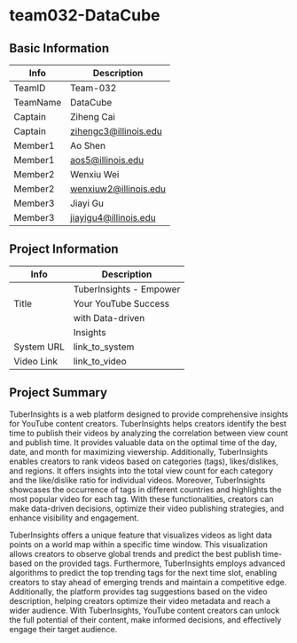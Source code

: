 # team032-DataCube

## Basic Information

|   Info      |        Description     |
| ----------- | ---------------------- |
| TeamID      |        Team-032        |
| TeamName    |        DataCube        |
| Captain     |        Ziheng Cai      |
| Captain     |  zihengc3@illinois.edu |
| Member1     |        Ao Shen         |
| Member1     |    aos5@illinois.edu   |
| Member2     |        Wenxiu Wei      |
| Member2     |  wenxiuw2@illinois.edu |
| Member3     |        Jiayi Gu        |
| Member3     |  jiayigu4@illinois.edu |

## Project Information

|   Info      |        Description     |
| ----------- | ---------------------- |
|             | TuberInsights - Empower|
|   Title     |   Your YouTube Success |
|             |    with Data-driven    |
|             |        Insights        |
| System URL  |      link_to_system    |
| Video Link  |      link_to_video     |

## Project Summary

TuberInsights is a web platform designed to provide comprehensive insights for YouTube content creators. TuberInsights helps creators identify the best time to publish their videos by analyzing the correlation between view count and publish time. It provides valuable data on the optimal time of the day, date, and month for maximizing viewership. Additionally, TuberInsights enables creators to rank videos based on categories (tags), likes/dislikes, and regions. It offers insights into the total view count for each category and the like/dislike ratio for individual videos. Moreover, TuberInsights showcases the occurrence of tags in different countries and highlights the most popular video for each tag. With these functionalities, creators can make data-driven decisions, optimize their video publishing strategies, and enhance visibility and engagement.

TuberInsights offers a unique feature that visualizes videos as light data points on a world map within a specific time window. This visualization allows creators to observe global trends and predict the best publish time-based on the provided tags. Furthermore, TuberInsights employs advanced algorithms to predict the top trending tags for the next time slot, enabling creators to stay ahead of emerging trends and maintain a competitive edge. Additionally, the platform provides tag suggestions based on the video description, helping creators optimize their video metadata and reach a wider audience. With TuberInsights, YouTube content creators can unlock the full potential of their content, make informed decisions, and effectively engage their target audience.

